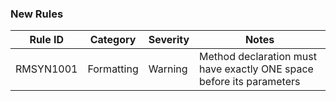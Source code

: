 ### New Rules

Rule ID | Category | Severity | Notes
--------|----------|----------|--------------------
RMSYN1001  |  Formatting  |  Warning | Method declaration must have exactly ONE space before its parameters